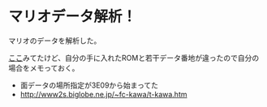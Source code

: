# マリオデータ解析！

マリオのデータを解析した。

[ここ](https://k1ilove.yu-nagi.com/mario256.html)みてたけど、自分の手に入れたROMと若干データ番地が違ったので自分の場合をメモっておく。

- 面データの場所指定が3E09から始まってた
- http://www2s.biglobe.ne.jp/~fc-kawa/t-kawa.htm
